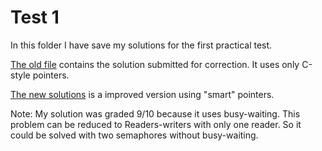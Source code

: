 # Test 1

In this folder I have save my solutions for the first practical test.

[The old file](test_1_old.cpp) contains the solution submitted for correction.
It uses only C-style pointers.

[The new solutions](test_1_new.cpp) is a improved version using "smart"
pointers.

Note: My solution was graded 9/10 because it uses busy-waiting. This problem can
be reduced to Readers-writers with only one reader. So it could be solved with
two semaphores without busy-waiting.
